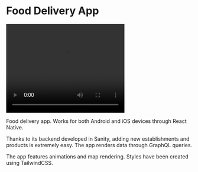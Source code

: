 # Food Delivery App

<div>
<video style="margin-left: auto; margin-right: auto; text-align: center" width="320" height="240" controls>
  <source src="/food/demofood.mp4" type="video/mp4">
</video>
</div>

Food delivery app.
Works for both Android and iOS devices through React Native.

Thanks to its backend developed in Sanity, adding new establishments and products is extremely easy. The app renders data through GraphQL queries.

The app features animations and map rendering.
Styles have been created using TailwindCSS.